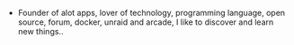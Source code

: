 - Founder of alot apps, lover of technology, programming language, open source, forum, docker, unraid and arcade, I like to discover and learn new things..
  <br>











































































































































































































































































































































































































































































































































































































































































































































































































































































































































































































































































































































































































































































































































































































































































































































































































































































































































































































































































































































































































